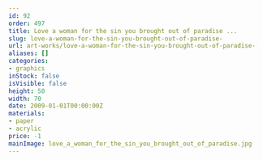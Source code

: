```yaml
---
id: 92
order: 497
title: Love a woman for the sin you brought out of paradise ...
slug: love-a-woman-for-the-sin-you-brought-out-of-paradise-
url: art-works/love-a-woman-for-the-sin-you-brought-out-of-paradise-
aliases: []
categories:
- graphics
inStock: false
isVisible: false
height: 50
width: 70
date: 2009-01-01T00:00:00Z
materials:
- paper
- acrylic
price: -1
mainImage: love_a_woman_for_the_sin_you_brought_out_of_paradise.jpg
---
```

